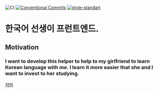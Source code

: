 ![CI](https://github.com/rafailmdzdv/hangugeoreul-gongbuhaeyo-frontend/actions/workflows/workflow.yml/badge.svg)
[![Conventional Commits](https://img.shields.io/badge/Conventional%20Commits-1.0.0-yellow.svg)](https://conventionalcommits.org)
[![style-standart](https://img.shields.io/badge/code_style-standard-brightgreen.svg)](https://standardjs.com)

# 한국어 선생이 프런트엔드.

## Motivation

### I want to develop this helper to help to my girlfriend to learn Korean language with me. I learn it more easier that she and I want to invest to her studying.

[저버](https://github.com/rafailmdzdv/hangugeoreul-gongbuhaeyo)
